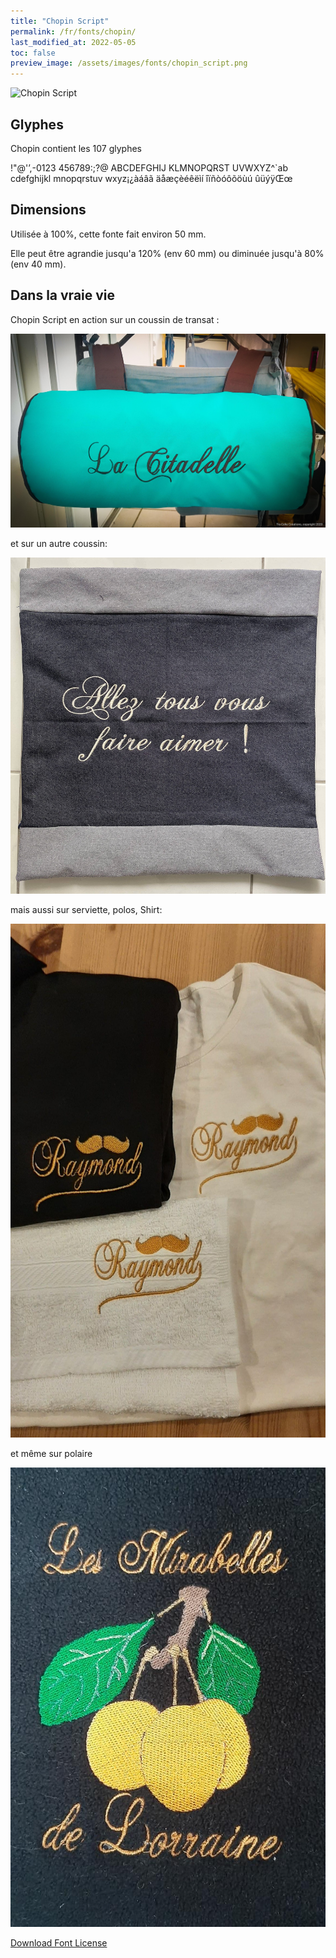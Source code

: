 ```yaml
---
title: "Chopin Script"
permalink: /fr/fonts/chopin/
last_modified_at: 2022-05-05
toc: false
preview_image: /assets/images/fonts/chopin_script.png
---
```

![Chopin Script](/assets/images/fonts/chopin_script.png)

## Glyphes

Chopin contient les 107 glyphes 

	
!"@'’,-0123
456789:;?@
ABCDEFGHIJ
KLMNOPQRST
UVWXYZ^`ab
cdefghijkl
mnopqrstuv
wxyz¡¿àáâã
äåæçèéêëìí
îïñòóôõöùú
ûüýÿŒœ
 

## Dimensions

Utilisée à 100%, cette fonte fait environ 50 mm.

Elle peut être agrandie jusqu'a 120% (env 60 mm) ou diminuée jusqu'à 80% (env 40 mm).

## Dans la vraie vie

Chopin Script en action sur un coussin de transat :

![Chopin Script_2](/assets/images/fonts/chopin2.jpg)

et sur un autre coussin:

![Chopin Script_3](/assets/images/fonts/chopin3.jpg)

mais aussi sur serviette, polos,  Shirt: 

![Chopin Script_4](/assets/images/fonts/chopin4.jpg)

et même sur polaire

![Chopin Script_5](/assets/images/fonts/chopin5.jpg)

[Download Font License](https://github.com/inkstitch/inkstitch/tree/main/fonts/chopin/LICENSE)
